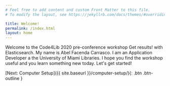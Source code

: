 ```yaml
---
# Feel free to add content and custom Front Matter to this file.
# To modify the layout, see https://jekyllrb.com/docs/themes/#overriding-theme-defaults

title: Welcome!
permalink: /index.html
layout: home
---
```


<p>Welcome to the Code4Lib 2020 pre-conference workshop Get results! with Elasticsearch. My name is Abel Facenda Carrasco. I am an Application Developer a the University of Miami Libraries. I hope you find the workshop useful
and you learn something new today. Let's get started!</p>

[Next: Computer Setup]({{ site.baseurl }}/computer-setup/){: .btn .btn-outline }

